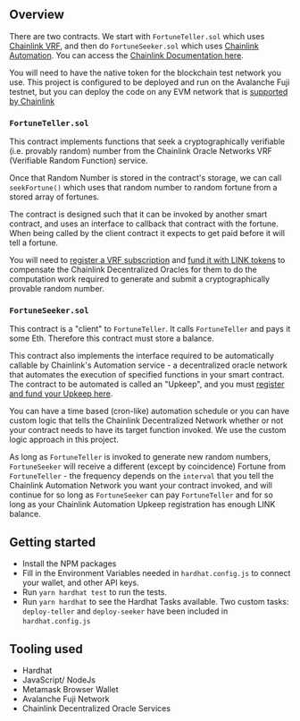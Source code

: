 ## Overview
There are two contracts. We start with `FortuneTeller.sol` which uses [Chainlink VRF](https://docs.chain.link/vrf/v2/introduction/), and then do `FortuneSeeker.sol` which uses [Chainlink Automation](https://docs.chain.link/chainlink-automation/introduction/).  You can access the [Chainlink Documentation here](docs.chain.link).

You will need to have the native token for the blockchain test network you use.  This project is configured to be deployed and run on the Avalanche Fuji testnet, but you can deploy the code on any EVM network that is [supported by Chainlink](https://docs.chain.link/chainlink-automation/supported-networks/)


### `FortuneTeller.sol`
This contract implements functions that seek a cryptographically verifiable (i.e. provably random) number from the Chainlink Oracle Networks VRF (Verifiable Random Function) service.

Once that Random Number is stored in the contract's storage, we can call `seekFortune()` which uses that random number to random fortune from a stored array of fortunes.

The contract is designed such that it can be invoked by another smart contract, and uses an interface to callback that contract with the fortune. When being called by the client contract it expects to get paid before it will tell a fortune.

You will need to [register a VRF subscription](https://vrf.chain.link/) and [fund it with LINK tokens](https://faucets.chain.link/) to compensate the Chainlink Decentralized Oracles for them to do the computation work required to generate and submit a cryptographically provable random number.


### `FortuneSeeker.sol`
This contract is a "client" to `FortuneTeller`. It calls `FortuneTeller` and pays it some Eth. Therefore this contract must store a balance.

This contract also implements the interface required to be automatically callable by Chainlink's Automation service - a decentralized oracle network that automates the execution of specified functions in your smart contract.  The contract to be automated is called an "Upkeep", and you must [register and fund your Upkeep here](https://automation.chain.link/).

You can have a time based (cron-like) automation schedule or you can have custom logic that tells the Chainlink Decentralized Network whether or not your contract needs to have its target function invoked.  We use the custom logic approach in this project.

As long as `FortuneTeller` is invoked to generate new random numbers, `FortuneSeeker` will receive a different (except by coincidence) Fortune from `FortuneTeller` - the frequency depends on the `interval` that you tell the Chainlink Automation Network you want your contract invoked, and will continue for so long as `FortuneSeeker` can pay `FortuneTeller` and for so long as your Chainlink Automation Upkeep registration has enough LINK balance.


## Getting started
- Install the NPM packages
- Fill in the Environment Variables needed in `hardhat.config.js` to connect your wallet, and other API keys.
- Run `yarn hardhat test` to run the tests.
- Run `yarn hardhat` to see the Hardhat Tasks available.  Two custom tasks: `deploy-teller` and `deploy-seeker` have been included in `hardhat.config.js`


## Tooling used
- Hardhat
- JavaScript/ NodeJs
- Metamask Browser Wallet
- Avalanche Fuji Network
- Chainlink Decentralized Oracle Services
